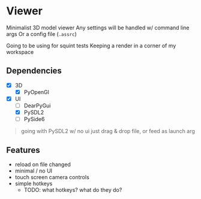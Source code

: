 # Viewer

Minimalist 3D model viewer
Any settings will be handled w/ command line args
Or a config file (`.assrc`)

Going to be using for squint tests
Keeping a render in a corner of my workspace


## Dependencies
 - [x] 3D
   - [x] PyOpenGl
 - [x] UI
   - [ ] DearPyGui
   - [x] PySDL2
   - [ ] PySide6

> going with PySDL2 w/ no ui
> just drag & drop file, or feed as launch arg


## Features
 * reload on file changed
 * minimal / no UI
 * touch screen camera controls
 * simple hotkeys
   - TODO: what hotkeys? what do they do?
